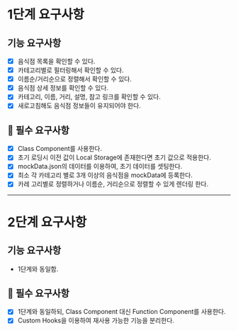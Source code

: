# 1단계 요구사항

## 기능 요구사항

- [x] 음식점 목록을 확인할 수 있다.
- [x] 카테고리별로 필터링해서 확인할 수 있다.
- [x] 이름순/거리순으로 정렬해서 확인할 수 있다.
- [x] 음식점 상세 정보를 확인할 수 있다.
- [x] 카테고리, 이름, 거리, 설명, 참고 링크를 확인할 수 있다.
- [x] 새로고침해도 음식점 정보들이 유지되어야 한다.

## 📝 필수 요구사항

- [x] Class Component를 사용한다.
- [x] 초기 로딩시 이전 값이 Local Storage에 존재한다면 초기 값으로 적용한다.
- [x] mockData.json의 데이터를 이용하여, 초기 데이터를 셋팅한다.
- [x] 최소 각 카테고리 별로 3개 이상의 음식점을 mockData에 등록한다.
- [x] 카레 고리별로 정렬하거나 이름순, 거리순으로 정렬할 수 있게 렌더링 한다.

---

# 2단계 요구사항

## 기능 요구사항

- 1단계와 동일함.

## 📝 필수 요구사항

- [x] 1단계와 동일하되, Class Component 대신 Function Component를 사용한다.
- [x] Custom Hooks을 이용하여 재사용 가능한 기능을 분리한다.
